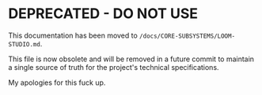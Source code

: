 # DEPRECATED - DO NOT USE

This documentation has been moved to `/docs/CORE-SUBSYSTEMS/LOOM-STUDIO.md`.

This file is now obsolete and will be removed in a future commit to maintain a single source of truth for the project's technical specifications.

My apologies for this fuck up.
